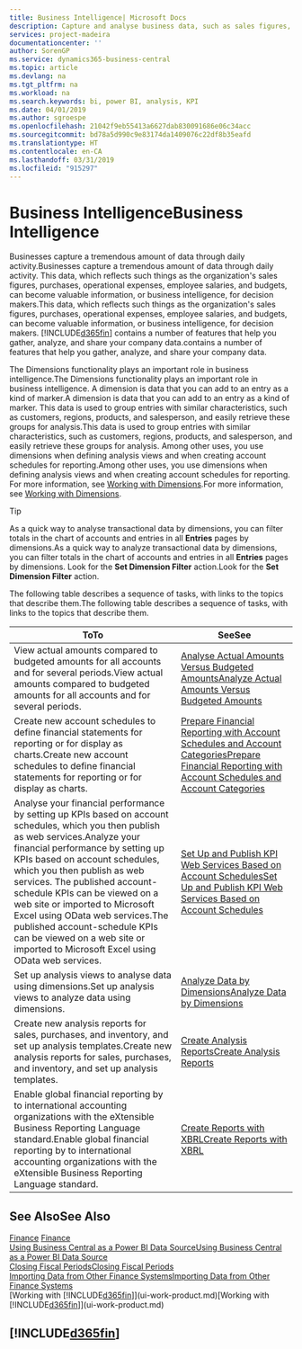 ```yaml
---
title: Business Intelligence| Microsoft Docs
description: Capture and analyse business data, such as sales figures, purchases, operational expenses, employee salaries, and budgets, that can be valuable information for business intelligence or for decision making.
services: project-madeira
documentationcenter: ''
author: SorenGP
ms.service: dynamics365-business-central
ms.topic: article
ms.devlang: na
ms.tgt_pltfrm: na
ms.workload: na
ms.search.keywords: bi, power BI, analysis, KPI
ms.date: 04/01/2019
ms.author: sgroespe
ms.openlocfilehash: 21042f9eb55413a6627dab830091686e06c34acc
ms.sourcegitcommit: bd78a5d990c9e83174da1409076c22df8b35eafd
ms.translationtype: HT
ms.contentlocale: en-CA
ms.lasthandoff: 03/31/2019
ms.locfileid: "915297"
---
```

# <a name="business-intelligence"></a><span data-ttu-id="9a473-103">Business Intelligence</span><span class="sxs-lookup"><span data-stu-id="9a473-103">Business Intelligence</span></span>
<span data-ttu-id="9a473-104">Businesses capture a tremendous amount of data through daily activity.</span><span class="sxs-lookup"><span data-stu-id="9a473-104">Businesses capture a tremendous amount of data through daily activity.</span></span> <span data-ttu-id="9a473-105">This data, which reflects such things as the organization's sales figures, purchases, operational expenses, employee salaries, and budgets, can become valuable information, or business intelligence, for decision makers.</span><span class="sxs-lookup"><span data-stu-id="9a473-105">This data, which reflects such things as the organization's sales figures, purchases, operational expenses, employee salaries, and budgets, can become valuable information, or business intelligence, for decision makers.</span></span> [!INCLUDE[d365fin](includes/d365fin_md.md)] <span data-ttu-id="9a473-106">contains a number of features that help you gather, analyze, and share your company data.</span><span class="sxs-lookup"><span data-stu-id="9a473-106">contains a number of features that help you gather, analyze, and share your company data.</span></span>

<span data-ttu-id="9a473-107">The Dimensions functionality plays an important role in business intelligence.</span><span class="sxs-lookup"><span data-stu-id="9a473-107">The Dimensions functionality plays an important role in business intelligence.</span></span> <span data-ttu-id="9a473-108">A dimension is data that you can add to an entry as a kind of marker.</span><span class="sxs-lookup"><span data-stu-id="9a473-108">A dimension is data that you can add to an entry as a kind of marker.</span></span> <span data-ttu-id="9a473-109">This data is used to group entries with similar characteristics, such as customers, regions, products, and salesperson, and easily retrieve these groups for analysis.</span><span class="sxs-lookup"><span data-stu-id="9a473-109">This data is used to group entries with similar characteristics, such as customers, regions, products, and salesperson, and easily retrieve these groups for analysis.</span></span> <span data-ttu-id="9a473-110">Among other uses, you use dimensions  when defining analysis views and when creating account schedules for reporting.</span><span class="sxs-lookup"><span data-stu-id="9a473-110">Among other uses, you use dimensions  when defining analysis views and when creating account schedules for reporting.</span></span> <span data-ttu-id="9a473-111">For more information, see [Working with Dimensions](finance-dimensions.md).</span><span class="sxs-lookup"><span data-stu-id="9a473-111">For more information, see [Working with Dimensions](finance-dimensions.md).</span></span>

> [!TIP]
> <span data-ttu-id="9a473-112">As a quick way to analyse transactional data by dimensions, you can filter totals in the chart of accounts and entries in all **Entries** pages by dimensions.</span><span class="sxs-lookup"><span data-stu-id="9a473-112">As a quick way to analyze transactional data by dimensions, you can filter totals in the chart of accounts and entries in all **Entries** pages by dimensions.</span></span> <span data-ttu-id="9a473-113">Look for the **Set Dimension Filter** action.</span><span class="sxs-lookup"><span data-stu-id="9a473-113">Look for the **Set Dimension Filter** action.</span></span>  

<span data-ttu-id="9a473-114">The following table describes a sequence of tasks, with links to the topics that describe them.</span><span class="sxs-lookup"><span data-stu-id="9a473-114">The following table describes a sequence of tasks, with links to the topics that describe them.</span></span>  

| <span data-ttu-id="9a473-115">To</span><span class="sxs-lookup"><span data-stu-id="9a473-115">To</span></span> | <span data-ttu-id="9a473-116">See</span><span class="sxs-lookup"><span data-stu-id="9a473-116">See</span></span> |
| --- | --- |
|<span data-ttu-id="9a473-117">View actual amounts compared to budgeted amounts for all accounts and for several periods.</span><span class="sxs-lookup"><span data-stu-id="9a473-117">View actual amounts compared to budgeted amounts for all accounts and for several periods.</span></span>|[<span data-ttu-id="9a473-118">Analyse Actual Amounts Versus Budgeted Amounts</span><span class="sxs-lookup"><span data-stu-id="9a473-118">Analyze Actual Amounts Versus Budgeted Amounts</span></span>](bi-how-analyze-actual-versus-budget.md)|
|<span data-ttu-id="9a473-119">Create new account schedules to define financial statements for reporting or for display as charts.</span><span class="sxs-lookup"><span data-stu-id="9a473-119">Create new account schedules to define financial statements for reporting or for display as charts.</span></span>|[<span data-ttu-id="9a473-120">Prepare Financial Reporting with Account Schedules and Account Categories</span><span class="sxs-lookup"><span data-stu-id="9a473-120">Prepare Financial Reporting with Account Schedules and Account Categories</span></span>](bi-how-work-account-schedule.md)|
|<span data-ttu-id="9a473-121">Analyse your financial performance by setting up KPIs based on account schedules, which you then publish as web services.</span><span class="sxs-lookup"><span data-stu-id="9a473-121">Analyze your financial performance by setting up KPIs based on account schedules, which you then publish as web services.</span></span> <span data-ttu-id="9a473-122">The published account-schedule KPIs can be viewed on a web site or imported to Microsoft Excel using OData web services.</span><span class="sxs-lookup"><span data-stu-id="9a473-122">The published account-schedule KPIs can be viewed on a web site or imported to Microsoft Excel using OData web services.</span></span>|[<span data-ttu-id="9a473-123">Set Up and Publish KPI Web Services Based on Account Schedules</span><span class="sxs-lookup"><span data-stu-id="9a473-123">Set Up and Publish KPI Web Services Based on Account Schedules</span></span>](bi-how-to-set-up-and-publish-kpi-web-services-based-on-account-schedules.md)|
|<span data-ttu-id="9a473-124">Set up analysis views to analyse data using dimensions.</span><span class="sxs-lookup"><span data-stu-id="9a473-124">Set up analysis views to analyze data using dimensions.</span></span>|[<span data-ttu-id="9a473-125">Analyze Data by Dimensions</span><span class="sxs-lookup"><span data-stu-id="9a473-125">Analyze Data by Dimensions</span></span>](bi-how-analyze-data-dimension.md)|
|<span data-ttu-id="9a473-126">Create new analysis reports for sales, purchases, and inventory, and set up analysis templates.</span><span class="sxs-lookup"><span data-stu-id="9a473-126">Create new analysis reports for sales, purchases, and inventory, and set up analysis templates.</span></span>|[<span data-ttu-id="9a473-127">Create Analysis Reports</span><span class="sxs-lookup"><span data-stu-id="9a473-127">Create Analysis Reports</span></span>](bi-how-create-analysis-views-reports.md)|
|<span data-ttu-id="9a473-128">Enable global financial reporting by to international accounting organizations with the eXtensible Business Reporting Language standard.</span><span class="sxs-lookup"><span data-stu-id="9a473-128">Enable global financial reporting by to international accounting organizations with the eXtensible Business Reporting Language standard.</span></span>|[<span data-ttu-id="9a473-129">Create Reports with XBRL</span><span class="sxs-lookup"><span data-stu-id="9a473-129">Create Reports with XBRL</span></span>](bi-create-reports-with-xbrl.md)|

## <a name="see-also"></a><span data-ttu-id="9a473-130">See Also</span><span class="sxs-lookup"><span data-stu-id="9a473-130">See Also</span></span>
<span data-ttu-id="9a473-131">[Finance](finance.md)  </span><span class="sxs-lookup"><span data-stu-id="9a473-131">[Finance](finance.md)  </span></span>  
[<span data-ttu-id="9a473-132">Using Business Central as a Power BI Data Source</span><span class="sxs-lookup"><span data-stu-id="9a473-132">Using Business Central as a Power BI Data Source</span></span>](across-how-use-financials-data-source-powerbi.md)  
[<span data-ttu-id="9a473-133">Closing Fiscal Periods</span><span class="sxs-lookup"><span data-stu-id="9a473-133">Closing Fiscal Periods</span></span>](year-close-years-periods.md)  
[<span data-ttu-id="9a473-134">Importing Data from Other Finance Systems</span><span class="sxs-lookup"><span data-stu-id="9a473-134">Importing Data from Other Finance Systems</span></span>](across-import-data-configuration-packages.md)  
<span data-ttu-id="9a473-135">[Working with [!INCLUDE[d365fin](includes/d365fin_md.md)]](ui-work-product.md)</span><span class="sxs-lookup"><span data-stu-id="9a473-135">[Working with [!INCLUDE[d365fin](includes/d365fin_md.md)]](ui-work-product.md)</span></span>

## [!INCLUDE[d365fin](includes/free_trial_md.md)]  
